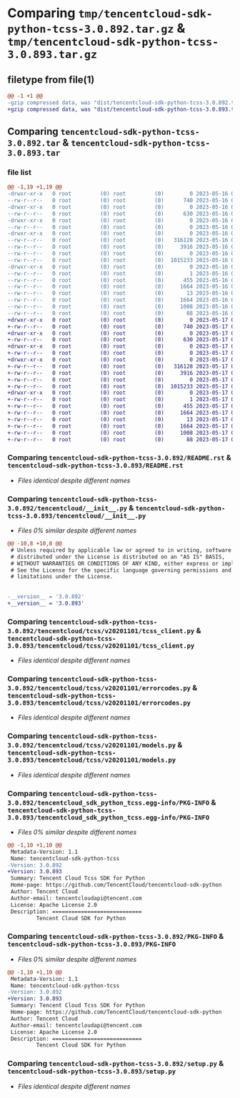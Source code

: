 # Comparing `tmp/tencentcloud-sdk-python-tcss-3.0.892.tar.gz` & `tmp/tencentcloud-sdk-python-tcss-3.0.893.tar.gz`

## filetype from file(1)

```diff
@@ -1 +1 @@
-gzip compressed data, was "dist/tencentcloud-sdk-python-tcss-3.0.892.tar", last modified: Tue May 16 00:46:56 2023, max compression
+gzip compressed data, was "dist/tencentcloud-sdk-python-tcss-3.0.893.tar", last modified: Wed May 17 03:41:34 2023, max compression
```

## Comparing `tencentcloud-sdk-python-tcss-3.0.892.tar` & `tencentcloud-sdk-python-tcss-3.0.893.tar`

### file list

```diff
@@ -1,19 +1,19 @@
-drwxr-xr-x   0 root         (0) root         (0)        0 2023-05-16 00:46:56.000000 tencentcloud-sdk-python-tcss-3.0.892/
--rw-r--r--   0 root         (0) root         (0)      740 2023-05-16 00:46:55.000000 tencentcloud-sdk-python-tcss-3.0.892/README.rst
-drwxr-xr-x   0 root         (0) root         (0)        0 2023-05-16 00:46:56.000000 tencentcloud-sdk-python-tcss-3.0.892/tencentcloud/
--rw-r--r--   0 root         (0) root         (0)      630 2023-05-16 00:46:55.000000 tencentcloud-sdk-python-tcss-3.0.892/tencentcloud/__init__.py
-drwxr-xr-x   0 root         (0) root         (0)        0 2023-05-16 00:46:56.000000 tencentcloud-sdk-python-tcss-3.0.892/tencentcloud/tcss/
--rw-r--r--   0 root         (0) root         (0)        0 2023-05-16 00:46:55.000000 tencentcloud-sdk-python-tcss-3.0.892/tencentcloud/tcss/__init__.py
-drwxr-xr-x   0 root         (0) root         (0)        0 2023-05-16 00:46:56.000000 tencentcloud-sdk-python-tcss-3.0.892/tencentcloud/tcss/v20201101/
--rw-r--r--   0 root         (0) root         (0)   316128 2023-05-16 00:46:55.000000 tencentcloud-sdk-python-tcss-3.0.892/tencentcloud/tcss/v20201101/tcss_client.py
--rw-r--r--   0 root         (0) root         (0)     3916 2023-05-16 00:46:55.000000 tencentcloud-sdk-python-tcss-3.0.892/tencentcloud/tcss/v20201101/errorcodes.py
--rw-r--r--   0 root         (0) root         (0)        0 2023-05-16 00:46:55.000000 tencentcloud-sdk-python-tcss-3.0.892/tencentcloud/tcss/v20201101/__init__.py
--rw-r--r--   0 root         (0) root         (0)  1015233 2023-05-16 00:46:55.000000 tencentcloud-sdk-python-tcss-3.0.892/tencentcloud/tcss/v20201101/models.py
-drwxr-xr-x   0 root         (0) root         (0)        0 2023-05-16 00:46:56.000000 tencentcloud-sdk-python-tcss-3.0.892/tencentcloud_sdk_python_tcss.egg-info/
--rw-r--r--   0 root         (0) root         (0)        1 2023-05-16 00:46:56.000000 tencentcloud-sdk-python-tcss-3.0.892/tencentcloud_sdk_python_tcss.egg-info/dependency_links.txt
--rw-r--r--   0 root         (0) root         (0)      455 2023-05-16 00:46:56.000000 tencentcloud-sdk-python-tcss-3.0.892/tencentcloud_sdk_python_tcss.egg-info/SOURCES.txt
--rw-r--r--   0 root         (0) root         (0)     1664 2023-05-16 00:46:56.000000 tencentcloud-sdk-python-tcss-3.0.892/tencentcloud_sdk_python_tcss.egg-info/PKG-INFO
--rw-r--r--   0 root         (0) root         (0)       13 2023-05-16 00:46:56.000000 tencentcloud-sdk-python-tcss-3.0.892/tencentcloud_sdk_python_tcss.egg-info/top_level.txt
--rw-r--r--   0 root         (0) root         (0)     1664 2023-05-16 00:46:56.000000 tencentcloud-sdk-python-tcss-3.0.892/PKG-INFO
--rw-r--r--   0 root         (0) root         (0)     1008 2023-05-16 00:46:55.000000 tencentcloud-sdk-python-tcss-3.0.892/setup.py
--rw-r--r--   0 root         (0) root         (0)       88 2023-05-16 00:46:56.000000 tencentcloud-sdk-python-tcss-3.0.892/setup.cfg
+drwxr-xr-x   0 root         (0) root         (0)        0 2023-05-17 03:41:34.000000 tencentcloud-sdk-python-tcss-3.0.893/
+-rw-r--r--   0 root         (0) root         (0)      740 2023-05-17 03:41:34.000000 tencentcloud-sdk-python-tcss-3.0.893/README.rst
+drwxr-xr-x   0 root         (0) root         (0)        0 2023-05-17 03:41:34.000000 tencentcloud-sdk-python-tcss-3.0.893/tencentcloud/
+-rw-r--r--   0 root         (0) root         (0)      630 2023-05-17 03:41:34.000000 tencentcloud-sdk-python-tcss-3.0.893/tencentcloud/__init__.py
+drwxr-xr-x   0 root         (0) root         (0)        0 2023-05-17 03:41:34.000000 tencentcloud-sdk-python-tcss-3.0.893/tencentcloud/tcss/
+-rw-r--r--   0 root         (0) root         (0)        0 2023-05-17 03:41:34.000000 tencentcloud-sdk-python-tcss-3.0.893/tencentcloud/tcss/__init__.py
+drwxr-xr-x   0 root         (0) root         (0)        0 2023-05-17 03:41:34.000000 tencentcloud-sdk-python-tcss-3.0.893/tencentcloud/tcss/v20201101/
+-rw-r--r--   0 root         (0) root         (0)   316128 2023-05-17 03:41:34.000000 tencentcloud-sdk-python-tcss-3.0.893/tencentcloud/tcss/v20201101/tcss_client.py
+-rw-r--r--   0 root         (0) root         (0)     3916 2023-05-17 03:41:34.000000 tencentcloud-sdk-python-tcss-3.0.893/tencentcloud/tcss/v20201101/errorcodes.py
+-rw-r--r--   0 root         (0) root         (0)        0 2023-05-17 03:41:34.000000 tencentcloud-sdk-python-tcss-3.0.893/tencentcloud/tcss/v20201101/__init__.py
+-rw-r--r--   0 root         (0) root         (0)  1015233 2023-05-17 03:41:34.000000 tencentcloud-sdk-python-tcss-3.0.893/tencentcloud/tcss/v20201101/models.py
+drwxr-xr-x   0 root         (0) root         (0)        0 2023-05-17 03:41:34.000000 tencentcloud-sdk-python-tcss-3.0.893/tencentcloud_sdk_python_tcss.egg-info/
+-rw-r--r--   0 root         (0) root         (0)        1 2023-05-17 03:41:34.000000 tencentcloud-sdk-python-tcss-3.0.893/tencentcloud_sdk_python_tcss.egg-info/dependency_links.txt
+-rw-r--r--   0 root         (0) root         (0)      455 2023-05-17 03:41:34.000000 tencentcloud-sdk-python-tcss-3.0.893/tencentcloud_sdk_python_tcss.egg-info/SOURCES.txt
+-rw-r--r--   0 root         (0) root         (0)     1664 2023-05-17 03:41:34.000000 tencentcloud-sdk-python-tcss-3.0.893/tencentcloud_sdk_python_tcss.egg-info/PKG-INFO
+-rw-r--r--   0 root         (0) root         (0)       13 2023-05-17 03:41:34.000000 tencentcloud-sdk-python-tcss-3.0.893/tencentcloud_sdk_python_tcss.egg-info/top_level.txt
+-rw-r--r--   0 root         (0) root         (0)     1664 2023-05-17 03:41:34.000000 tencentcloud-sdk-python-tcss-3.0.893/PKG-INFO
+-rw-r--r--   0 root         (0) root         (0)     1008 2023-05-17 03:41:34.000000 tencentcloud-sdk-python-tcss-3.0.893/setup.py
+-rw-r--r--   0 root         (0) root         (0)       88 2023-05-17 03:41:34.000000 tencentcloud-sdk-python-tcss-3.0.893/setup.cfg
```

### Comparing `tencentcloud-sdk-python-tcss-3.0.892/README.rst` & `tencentcloud-sdk-python-tcss-3.0.893/README.rst`

 * *Files identical despite different names*

### Comparing `tencentcloud-sdk-python-tcss-3.0.892/tencentcloud/__init__.py` & `tencentcloud-sdk-python-tcss-3.0.893/tencentcloud/__init__.py`

 * *Files 0% similar despite different names*

```diff
@@ -10,8 +10,8 @@
 # Unless required by applicable law or agreed to in writing, software
 # distributed under the License is distributed on an "AS IS" BASIS,
 # WITHOUT WARRANTIES OR CONDITIONS OF ANY KIND, either express or implied.
 # See the License for the specific language governing permissions and
 # limitations under the License.
 
 
-__version__ = '3.0.892'
+__version__ = '3.0.893'
```

### Comparing `tencentcloud-sdk-python-tcss-3.0.892/tencentcloud/tcss/v20201101/tcss_client.py` & `tencentcloud-sdk-python-tcss-3.0.893/tencentcloud/tcss/v20201101/tcss_client.py`

 * *Files identical despite different names*

### Comparing `tencentcloud-sdk-python-tcss-3.0.892/tencentcloud/tcss/v20201101/errorcodes.py` & `tencentcloud-sdk-python-tcss-3.0.893/tencentcloud/tcss/v20201101/errorcodes.py`

 * *Files identical despite different names*

### Comparing `tencentcloud-sdk-python-tcss-3.0.892/tencentcloud/tcss/v20201101/models.py` & `tencentcloud-sdk-python-tcss-3.0.893/tencentcloud/tcss/v20201101/models.py`

 * *Files identical despite different names*

### Comparing `tencentcloud-sdk-python-tcss-3.0.892/tencentcloud_sdk_python_tcss.egg-info/PKG-INFO` & `tencentcloud-sdk-python-tcss-3.0.893/tencentcloud_sdk_python_tcss.egg-info/PKG-INFO`

 * *Files 0% similar despite different names*

```diff
@@ -1,10 +1,10 @@
 Metadata-Version: 1.1
 Name: tencentcloud-sdk-python-tcss
-Version: 3.0.892
+Version: 3.0.893
 Summary: Tencent Cloud Tcss SDK for Python
 Home-page: https://github.com/TencentCloud/tencentcloud-sdk-python
 Author: Tencent Cloud
 Author-email: tencentcloudapi@tencent.com
 License: Apache License 2.0
 Description: ============================
         Tencent Cloud SDK for Python
```

### Comparing `tencentcloud-sdk-python-tcss-3.0.892/PKG-INFO` & `tencentcloud-sdk-python-tcss-3.0.893/PKG-INFO`

 * *Files 0% similar despite different names*

```diff
@@ -1,10 +1,10 @@
 Metadata-Version: 1.1
 Name: tencentcloud-sdk-python-tcss
-Version: 3.0.892
+Version: 3.0.893
 Summary: Tencent Cloud Tcss SDK for Python
 Home-page: https://github.com/TencentCloud/tencentcloud-sdk-python
 Author: Tencent Cloud
 Author-email: tencentcloudapi@tencent.com
 License: Apache License 2.0
 Description: ============================
         Tencent Cloud SDK for Python
```

### Comparing `tencentcloud-sdk-python-tcss-3.0.892/setup.py` & `tencentcloud-sdk-python-tcss-3.0.893/setup.py`

 * *Files identical despite different names*

